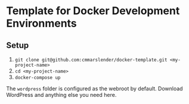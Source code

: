# Template for Docker Development Environments

## Setup
1. `git clone git@github.com:cmmarslender/docker-template.git <my-project-name>`
1. `cd <my-project-name>`
1. `docker-compose up`

The `wordpress` folder is configured as the webroot by default. Download WordPress and anything else you need here.
